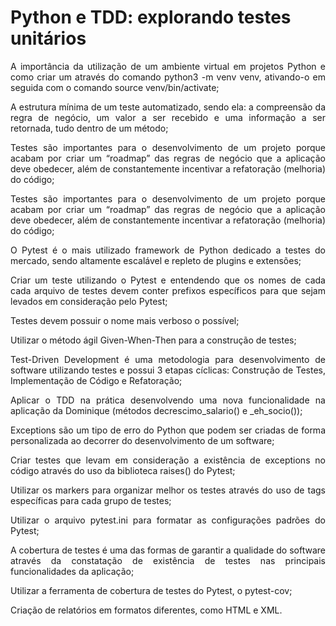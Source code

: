 <h1>Python e TDD: explorando testes unitários</h1>

<p align="justify">A importância da utilização de um ambiente virtual em projetos Python e como criar um através do comando python3 -m venv venv,
ativando-o em seguida com o comando source venv/bin/activate;</p>

<p align="justify">A estrutura mínima de um teste automatizado, sendo ela: a compreensão da regra de negócio, um valor a ser recebido e uma informação a ser retornada,
tudo dentro de um método;</p>

<p align="justify">Testes são importantes para o desenvolvimento de um projeto porque acabam por criar um “roadmap” das regras de negócio que a aplicação deve obedecer,
além de constantemente incentivar a refatoração (melhoria) do código;</p>

<p align="justify">Testes são importantes para o desenvolvimento de um projeto porque acabam por criar um “roadmap” das regras de negócio que a aplicação deve obedecer,
além de constantemente incentivar a refatoração (melhoria) do código;</p>

<p align="justify">O Pytest é o mais utilizado framework de Python dedicado a testes do mercado, sendo altamente escalável e repleto de plugins e extensões;</p>

<p align="justify">Criar um teste utilizando o Pytest e entendendo que os nomes de cada cada arquivo de testes devem conter prefixos específicos para que sejam
levados em consideração pelo Pytest;</p>

<p align="justify">Testes devem possuir o nome mais verboso o possível;</p>

<p align="justify">Utilizar o método ágil Given-When-Then para a construção de testes;</p>

<p align="justify">Test-Driven Development é uma metodologia para desenvolvimento de software utilizando testes e possui 3 etapas cíclicas: Construção de Testes, Implementação de Código e Refatoração;</p>

<p align="justify">Aplicar o TDD na prática desenvolvendo uma nova funcionalidade na aplicação da Dominique (métodos decrescimo_salario() e _eh_socio());</p>

<p align="justify">Exceptions são um tipo de erro do Python que podem ser criadas de forma personalizada ao decorrer do desenvolvimento de um software;</p>

<p align="justify">Criar testes que levam em consideração a existência de exceptions no código através do uso da biblioteca raises() do Pytest;</p>

<p align="justify">Utilizar os markers para organizar melhor os testes através do uso de tags específicas para cada grupo de testes;</p>

<p align="justify">Utilizar o arquivo pytest.ini para formatar as configurações padrões do Pytest;</p>

<p align="justify">A cobertura de testes é uma das formas de garantir a qualidade do software através da constatação de existência de testes nas principais funcionalidades da aplicação;</p>

<p align="justify">Utilizar a ferramenta de cobertura de testes do Pytest, o pytest-cov;</p>

<p align="justify">Criação de relatórios em formatos diferentes, como HTML e XML.</p>

